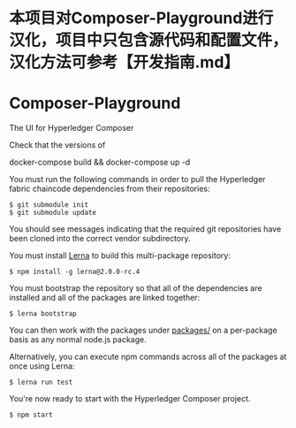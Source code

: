 # 本项目对Composer-Playground进行汉化，项目中只包含源代码和配置文件，汉化方法可参考【开发指南.md】

# Composer-Playground



The UI for Hyperledger Composer

Check that the versions of 

docker-compose build && docker-compose up -d

You must run the following commands in order to pull the Hyperledger fabric chaincode dependencies from their repositories:

    $ git submodule init
    $ git submodule update

You should see messages indicating that the required git repositories have been cloned into the correct vendor subdirectory.

You must install [Lerna](https://lernajs.io) to build this multi-package repository:

    $ npm install -g lerna@2.0.0-rc.4  

You must bootstrap the repository so that all of the dependencies are installed and all of the packages are linked together:

    $ lerna bootstrap

You can then work with the packages under [packages/](packages/) on a per-package
basis as any normal node.js package.

Alternatively, you can execute npm commands across all of the packages at once using
Lerna:

    $ lerna run test

You're now ready to start with the Hyperledger Composer project. 

    $ npm start
